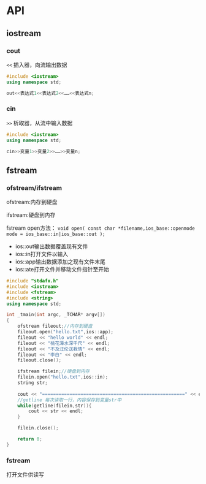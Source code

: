 # API
## iostream
### cout
`<<` 插入器，向流输出数据
```cpp
#include <iostream>
using namespace std;

out<<表达式1<<表达式2<<……<<表达式n;
```
### cin
`>>` 析取器，从流中输入数据
```cpp
#include <iostream>
using namespace std;

cin>>变量1>>变量2>>……>>变量n;
```

## fstream
### ofstream/ifstream
ofstream:内存到硬盘

ifstream:硬盘到内存

fstream open方法：
`void open( const char *filename,ios_base::openmode mode = ios_base::in|ios_base::out );`
* ios::out输出数据覆盖现有文件
* ios::in打开文件以输入
* ios::app输出数据添加之现有文件末尾
* ios::ate打开文件并移动文件指针至开始

```cpp
#include "stdafx.h"
#include <iostream>
#include <fstream>
#include <string>
using namespace std;

int _tmain(int argc, _TCHAR* argv[])
{
	ofstream fileout;//内存到硬盘
	fileout.open("hello.txt",ios::app);
	fileout << "hello world" << endl;
	fileout << "桃花潭水深千尺" << endl;
	fileout << "不及汪伦送我情" << endl;
	fileout << "李白" << endl;
	fileout.close();

	ifstream filein;//硬盘到内存
	filein.open("hello.txt",ios::in);
	string str;
	
	cout << "====================================================" << endl;
	//getline 每次读取一行，内容保存到变量str中
	while(getline(filein,str)){
		cout << str << endl;
	}

	filein.close();

	return 0;
}
```

### fstream
打开文件供读写

